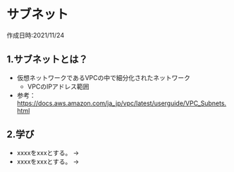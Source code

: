 # サブネット
作成日時:2021/11/24

## 1.サブネットとは？
* 仮想ネットワークであるVPCの中で細分化されたネットワーク
  * VPCのIPアドレス範囲
* 参考：https://docs.aws.amazon.com/ja_jp/vpc/latest/userguide/VPC_Subnets.html

## 2.学び
* xxxxをxxxとする。
→
* xxxxをxxxとする。
→

